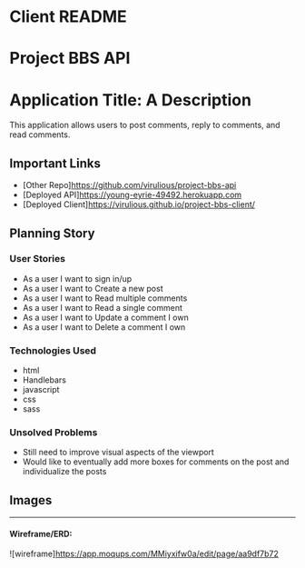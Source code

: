 # Client README

# Project BBS API

# Application Title: A Description

This application allows users to
post comments, reply to comments,
and read comments.

## Important Links

- [Other Repo]https://github.com/virulious/project-bbs-api
- [Deployed API]https://young-eyrie-49492.herokuapp.com
- [Deployed Client]https://virulious.github.io/project-bbs-client/

## Planning Story



### User Stories

- As a user I want to sign in/up
- As a user I want to Create a new post
- As a user I want to Read multiple comments
- As a user I want to Read a single comment
- As a user I want to Update a comment I own
- As a user I want to Delete a comment I own

### Technologies Used

- html
- Handlebars
- javascript
- css
- sass

### Unsolved Problems

- Still need to improve visual aspects of the viewport
- Would like to eventually add more boxes for comments on the post and individualize the posts

## Images

---

#### Wireframe/ERD:
![wireframe]https://app.moqups.com/MMiyxifw0a/edit/page/aa9df7b72
